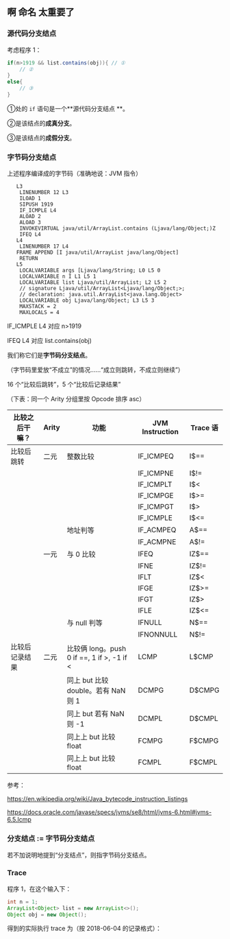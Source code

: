 ## 啊 命名 太重要了

### 源代码分支结点

考虑程序 1：

```java
if(n>1919 && list.contains(obj)){ // ①
    // ②
}
else{
    // ③
}
```

①处的 `if` 语句是一个**源代码分支结点 **。

②是该结点的**成真分支**。

③是该结点的**成假分支**。





### 字节码分支结点

上述程序编译成的字节码（准确地说：JVM 指令）

```assembly
   L3
    LINENUMBER 12 L3
    ILOAD 1
    SIPUSH 1919
    IF_ICMPLE L4
    ALOAD 2
    ALOAD 3
    INVOKEVIRTUAL java/util/ArrayList.contains (Ljava/lang/Object;)Z
    IFEQ L4
   L4
    LINENUMBER 17 L4
   FRAME APPEND [I java/util/ArrayList java/lang/Object]
    RETURN
   L5
    LOCALVARIABLE args [Ljava/lang/String; L0 L5 0
    LOCALVARIABLE n I L1 L5 1
    LOCALVARIABLE list Ljava/util/ArrayList; L2 L5 2
    // signature Ljava/util/ArrayList<Ljava/lang/Object;>;
    // declaration: java.util.ArrayList<java.lang.Object>
    LOCALVARIABLE obj Ljava/lang/Object; L3 L5 3
    MAXSTACK = 2
    MAXLOCALS = 4
```

IF_ICMPLE L4 对应 n>1919

IFEQ L4 对应 list.contains(obj)

我们称它们是**字节码分支结点**。

（字节码里爱放“不成立”的情况……“成立则跳转，不成立则继续”）



16 个“比较后跳转”，5 个“比较后记录结果”

（下表：同一个 Arity 分组里按 Opcode 排序 asc）

| 比较之后干嘛？ | Arity | 功能                                       | JVM Instruction | Trace 语 |
| -------------- | ----- | ------------------------------------------ | --------------- | -------- |
| 比较后跳转     | 二元  | 整数比较                                   | IF_ICMPEQ       | I$==     |
|                |       |                                            | IF_ICMPNE       | I$!=     |
|                |       |                                            | IF_ICMPLT       | I$<      |
|                |       |                                            | IF_ICMPGE       | I$>=     |
|                |       |                                            | IF_ICMPGT       | I$>      |
|                |       |                                            | IF_ICMPLE       | I$<=     |
|                |       | 地址判等                                   | IF_ACMPEQ       | A$==     |
|                |       |                                            | IF_ACMPNE       | A$!=     |
|                | 一元  | 与 0 比较                                  | IFEQ            | IZ$==    |
|                |       |                                            | IFNE            | IZ$!=    |
|                |       |                                            | IFLT            | IZ$<     |
|                |       |                                            | IFGE            | IZ$>=    |
|                |       |                                            | IFGT            | IZ$>     |
|                |       |                                            | IFLE            | IZ$<=    |
|                |       | 与 null 判等                               | IFNULL          | N$==     |
|                |       |                                            | IFNONNULL       | N$!=     |
| 比较后记录结果 | 二元  | 比较俩 long。push 0 if ==, 1 if >, -1 if < | LCMP            | L$CMP    |
|                |       | 同上 but 比较 double。若有 NaN 则 1        | DCMPG           | D$CMPG   |
|                |       | 同上 but 若有 NaN 则 -1                    | DCMPL           | D$CMPL   |
|                |       | 同上上 but 比较 float                      | FCMPG           | F$CMPG   |
|                |       | 同上上 but 比较 float                      | FCMPL           | F$CMPL   |

参考：

https://en.wikipedia.org/wiki/Java_bytecode_instruction_listings

https://docs.oracle.com/javase/specs/jvms/se8/html/jvms-6.html#jvms-6.5.lcmp

### 分支结点 := 字节码分支结点

若不加说明地提到“分支结点”，则指字节码分支结点。

### Trace

程序 1，在这个输入下：

```java
int n = 1;
ArrayList<Object> list = new ArrayList<>();
Object obj = new Object();
```

得到的实际执行 trace 为（按 2018-06-04 的记录格式）：

